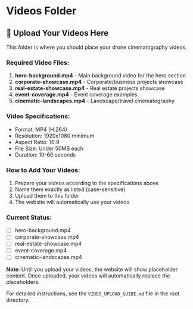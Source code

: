 # Videos Folder

## 📁 Upload Your Videos Here

This folder is where you should place your drone cinematography videos. 

### Required Video Files:

1. **hero-background.mp4** - Main background video for the hero section
2. **corporate-showcase.mp4** - Corporate/business projects showcase
3. **real-estate-showcase.mp4** - Real estate projects showcase  
4. **event-coverage.mp4** - Event coverage examples
5. **cinematic-landscapes.mp4** - Landscape/travel cinematography

### Video Specifications:
- Format: MP4 (H.264)
- Resolution: 1920x1080 minimum
- Aspect Ratio: 16:9
- File Size: Under 50MB each
- Duration: 10-60 seconds

### How to Add Your Videos:
1. Prepare your videos according to the specifications above
2. Name them exactly as listed (case-sensitive)
3. Upload them to this folder
4. The website will automatically use your videos

### Current Status:
- [ ] hero-background.mp4
- [ ] corporate-showcase.mp4  
- [ ] real-estate-showcase.mp4
- [ ] event-coverage.mp4
- [ ] cinematic-landscapes.mp4

**Note**: Until you upload your videos, the website will show placeholder content. Once uploaded, your videos will automatically replace the placeholders.

For detailed instructions, see the `VIDEO_UPLOAD_GUIDE.md` file in the root directory.